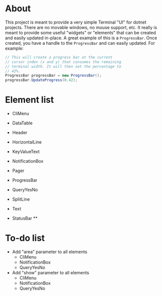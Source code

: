 # About
This project is meant to provide a very simple Terminal "UI" for dotnet 
projects. There are no movable windows, no mouse support, etc. It really 
is meant to provide some useful "widgets" or "elements" that can be created 
and easily updated in-place. A great example of this is a `ProgressBar`. 
Once created, you have a handle to the `ProgressBar` and can easily 
updated. For example:

```csharp
// This will create a progress bar at the current
// cursor index (x and y) that consumes the remaining
// terminal width. It will then set the percentage to
// 42%.
ProgressBar progressBar = new ProgressBar();
progressBar.UpdateProgress(0.42);
```

# Element list
  * CliMenu
  * DataTable
  * Header
  * HorizontalLine
  * KeyValueText
  * NotificationBox
  * Pager
  * ProgressBar
  * QueryYesNo
  * SplitLine
  * Text

  * StatusBar **

# To-do list
* Add "area" parameter to all elements
  * CliMenu
  * NotificationBox
  * QueryYesNo
* Add "show" parameter to all elements
  * CliMenu
  * NotificationBox
  * QueryYesNo
